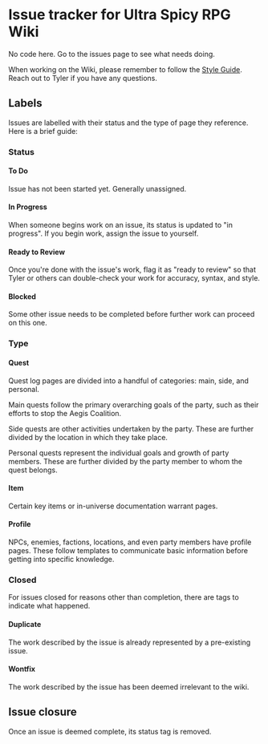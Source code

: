 # Issue tracker for Ultra Spicy RPG Wiki

No code here.  Go to the issues page to see what needs doing.

When working on the Wiki, please remember to follow the [Style Guide](https://ultraspicyrpg.atlassian.net/wiki/spaces/SotS/pages/469106742/Style+Guide).  Reach out to Tyler if you have any questions.

## Labels

Issues are labelled with their status and the type of page they reference.  Here is a brief guide:

### Status

#### To Do

Issue has not been started yet.  Generally unassigned.

#### In Progress

When someone begins work on an issue, its status is updated to "in progress".  If you begin work, assign the issue to yourself.

#### Ready to Review

Once you're done with the issue's work, flag it as "ready to review" so that Tyler or others can double-check your work for accuracy, syntax, and style.

#### Blocked

Some other issue needs to be completed before further work can proceed on this one.

### Type

#### Quest

Quest log pages are divided into a handful of categories: main, side, and personal.

Main quests follow the primary overarching goals of the party, such as their efforts to stop the Aegis Coalition.

Side quests are other activities undertaken by the party.  These are further divided by the location in which they take place.

Personal quests represent the individual goals and growth of party members.  These are further divided by the party member to whom the quest belongs.

#### Item

Certain key items or in-universe documentation warrant pages.

#### Profile

NPCs, enemies, factions, locations, and even party members have profile pages.  These follow templates to communicate basic information before getting into specific knowledge.

### Closed

For issues closed for reasons other than completion, there are tags to indicate what happened.

#### Duplicate

The work described by the issue is already represented by a pre-existing issue.

#### Wontfix

The work described by the issue has been deemed irrelevant to the wiki.

## Issue closure

Once an issue is deemed complete, its status tag is removed.
